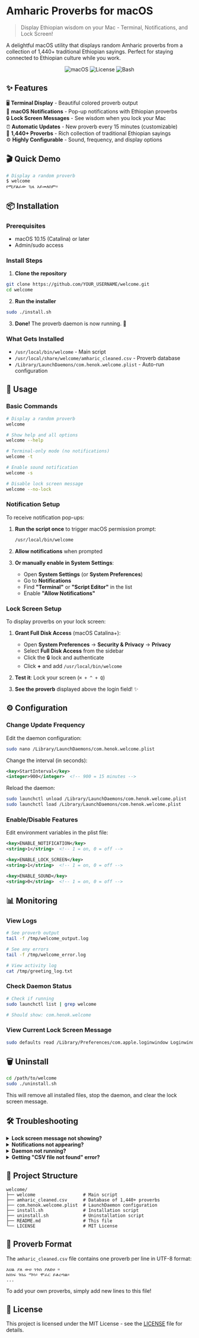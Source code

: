 # Amharic Proverbs for macOS

> Display Ethiopian wisdom on your Mac - Terminal, Notifications, and Lock Screen!

A delightful macOS utility that displays random Amharic proverbs from a collection of 1,440+ traditional Ethiopian sayings. Perfect for staying connected to Ethiopian culture while you work.

<div align="center">

![macOS](https://img.shields.io/badge/macOS-10.15+-blue.svg)
![License](https://img.shields.io/badge/license-MIT-green.svg)
![Bash](https://img.shields.io/badge/bash-5.0+-orange.svg)

</div>

## ✨ Features

🖥️ **Terminal Display** - Beautiful colored proverb output  
🔔 **macOS Notifications** - Pop-up notifications with Ethiopian proverbs  
🔒 **Lock Screen Messages** - See wisdom when you lock your Mac  
⏰ **Automatic Updates** - New proverb every 15 minutes (customizable)  
🎯 **1,440+ Proverbs** - Rich collection of traditional Ethiopian sayings  
⚙️ **Highly Configurable** - Sound, frequency, and display options

## 🎬 Quick Demo

```bash
# Display a random proverb
$ welcome
የሚያልፈው ጊዜ አይመለስም።
```

## 📦 Installation

### Prerequisites

- macOS 10.15 (Catalina) or later
- Admin/sudo access

### Install Steps

1. **Clone the repository**
```bash
git clone https://github.com/YOUR_USERNAME/welcome.git
cd welcome
```

2. **Run the installer**
```bash
sudo ./install.sh
```

3. **Done!** The proverb daemon is now running. 🎉

### What Gets Installed

- `/usr/local/bin/welcome` - Main script
- `/usr/local/share/welcome/amharic_cleaned.csv` - Proverb database
- `/Library/LaunchDaemons/com.henok.welcome.plist` - Auto-run configuration

## 🚀 Usage

### Basic Commands

```bash
# Display a random proverb
welcome

# Show help and all options
welcome --help

# Terminal-only mode (no notifications)
welcome -t

# Enable sound notification
welcome -s

# Disable lock screen message
welcome --no-lock
```

### Notification Setup

To receive notification pop-ups:

1. **Run the script once** to trigger macOS permission prompt:
   ```bash
   /usr/local/bin/welcome
   ```

2. **Allow notifications** when prompted

3. **Or manually enable in System Settings**:
   - Open **System Settings** (or **System Preferences**)
   - Go to **Notifications**
   - Find **"Terminal"** or **"Script Editor"** in the list
   - Enable **"Allow Notifications"**

### Lock Screen Setup

To display proverbs on your lock screen:

1. **Grant Full Disk Access** (macOS Catalina+):
   - Open **System Preferences** → **Security & Privacy** → **Privacy**
   - Select **Full Disk Access** from the sidebar
   - Click the 🔒 lock and authenticate
   - Click **+** and add `/usr/local/bin/welcome`

2. **Test it**: Lock your screen (`⌘ + ^ + Q`)
3. **See the proverb** displayed above the login field! ✨

## ⚙️ Configuration

### Change Update Frequency

Edit the daemon configuration:

```bash
sudo nano /Library/LaunchDaemons/com.henok.welcome.plist
```

Change the interval (in seconds):
```xml
<key>StartInterval</key>
<integer>900</integer>  <!-- 900 = 15 minutes -->
```

Reload the daemon:
```bash
sudo launchctl unload /Library/LaunchDaemons/com.henok.welcome.plist
sudo launchctl load /Library/LaunchDaemons/com.henok.welcome.plist
```

### Enable/Disable Features

Edit environment variables in the plist file:

```xml
<key>ENABLE_NOTIFICATION</key>
<string>1</string>  <!-- 1 = on, 0 = off -->

<key>ENABLE_LOCK_SCREEN</key>
<string>1</string>  <!-- 1 = on, 0 = off -->

<key>ENABLE_SOUND</key>
<string>0</string>  <!-- 1 = on, 0 = off -->
```

## 📊 Monitoring

### View Logs

```bash
# See proverb output
tail -f /tmp/welcome_output.log

# See any errors
tail -f /tmp/welcome_error.log

# View activity log
cat /tmp/greeting_log.txt
```

### Check Daemon Status

```bash
# Check if running
sudo launchctl list | grep welcome

# Should show: com.henok.welcome
```

### View Current Lock Screen Message

```bash
sudo defaults read /Library/Preferences/com.apple.loginwindow LoginwindowText
```

## 🗑️ Uninstall

```bash
cd /path/to/welcome
sudo ./uninstall.sh
```

This will remove all installed files, stop the daemon, and clear the lock screen message.

## 🛠️ Troubleshooting

<details>
<summary><b>Lock screen message not showing?</b></summary>

- Ensure Full Disk Access is granted (see Lock Screen Setup above)
- Try running manually: `sudo /usr/local/bin/welcome`
- Check error log: `cat /tmp/welcome_error.log`
- Restart your Mac if needed
</details>

<details>
<summary><b>Notifications not appearing?</b></summary>

**Check notification permissions:**

1. Go to **System Settings** → **Notifications**
2. Look for **"Terminal"**, **"Script Editor"**, or **"osascript"**
3. Enable **"Allow Notifications"** for each

**Test manually:**
```bash
# This should show a notification
osascript -e 'display notification "Test notification" with title "Testing"'
```

**If daemon notifications don't work:**
- Wait for the next scheduled run (every 15 min)
- Check `/tmp/welcome_error.log` for errors
- Make sure the daemon is running: `sudo launchctl list | grep welcome`

**Still not working?**
- Run: `/usr/local/bin/welcome` and approve any permission prompts
- Restart your Mac to refresh notification permissions
</details>

<details>
<summary><b>Daemon not running?</b></summary>

```bash
# Check if loaded
sudo launchctl list | grep welcome

# Reload daemon
sudo launchctl unload /Library/LaunchDaemons/com.henok.welcome.plist
sudo launchctl load /Library/LaunchDaemons/com.henok.welcome.plist

# Check logs
cat /tmp/welcome_error.log
```
</details>

<details>
<summary><b>Getting "CSV file not found" error?</b></summary>

Make sure the installation completed successfully:
```bash
ls -la /usr/local/share/welcome/amharic_cleaned.csv
```

If missing, reinstall:
```bash
sudo ./install.sh
```
</details>

## 📁 Project Structure

```
welcome/
├── welcome                  # Main script
├── amharic_cleaned.csv      # Database of 1,440+ proverbs
├── com.henok.welcome.plist  # LaunchDaemon configuration
├── install.sh               # Installation script
├── uninstall.sh             # Uninstallation script
├── README.md                # This file
└── LICENSE                  # MIT License
```


## 📝 Proverb Format

The `amharic_cleaned.csv` file contains one proverb per line in UTF-8 format:

```
እህል ያለ ውሀ ንጉስ ያለድሀ ።
ከሰነፍ ገበሬ ማሳ፥ ሞፈር ይቆረጣል።
...
```

To add your own proverbs, simply add new lines to this file!

## 📜 License

This project is licensed under the MIT License - see the [LICENSE](LICENSE) file for details.


